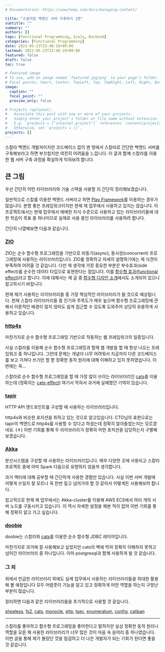 ```yaml
---
# Documentation: https://wowchemy.com/docs/managing-content/

title: "스칼라로 백엔드 서버 구축하기 1편"
subtitle: ""
summary: ""
authors: []
tags: [Functional Programming, Scala, Backend]
categories: [Functional Programming]
date: 2021-05-23T23:48:19+09:00
lastmod: 2021-05-23T23:48:19+09:00
featured: false
draft: false
toc: true

# Featured image
# To use, add an image named `featured.jpg/png` to your page's folder.
# Focal points: Smart, Center, TopLeft, Top, TopRight, Left, Right, BottomLeft, Bottom, BottomRight.
image:
  caption: ""
  focal_point: ""
  preview_only: false

# Projects (optional).
#   Associate this post with one or more of your projects.
#   Simply enter your project's folder or file name without extension.
#   E.g. `projects = ["internal-project"]` references `content/project/deep-learning/index.md`.
#   Otherwise, set `projects = []`.
projects: []
---
```


스칼라 백엔드 개발자이지만 코드베이스 없이 맨 땅에서 스칼라로 간단한 백엔드 서버를 구축해보라고 하면 부끄럽지만 여전히 어려움을 느낍니다. 이 글과 함께 스칼라를 이용한 웹 서버 구축 과정을 확실하게 익혀보려 합니다.

## 큰 그림

우선 간단히 어떤 라이브러리와 기술 스택을 사용할 지 간단히 정리해보겠습니다.

일반적으로 스칼를 이용한 백엔드 서버라고 하면 [Play Framework](https://www.playframework.com)를 이용하는 경우가 많습니다. 분명 좋은 프레임워크이지만 현재 제 업무에서 사용하고 있지는 않습니다. 이 프로젝트에서는 현재 업무에서 애매한 지식 수준으로 사용하고 있는 라이브러리들에 대한 학습이 목표 중 하나이므로 실제로 사용 중인 라이브러리를 사용하려 합니다.

간단히 나열해보면 다음과 같습니다.

### [ZIO](https://zio.dev)

ZIO는 순수 함수형 프로그래밍을 기반으로 비동기(async), 동시성(concurrent) 프로그래밍에 사용하는 라이브러리입니다. ZIO를 정확하고 자세히 설명하기에는 제 식견이 부족하여 어려울 것 같습니다. 다만 제 생각에 가장 중요한 부분은 부수효과(side effect)를 순수한 데이터 타입으로 표현한다는 점입니다. 이를 [함수형 효과(functional effect)](https://scalac.io/blog/introduction-to-programming-with-zio-functional-effects/)라고 합니다. 이에 대해서는 제 글 중 [함수형 디자인 소개](https://easywritten.org/post/an-introduction-to-functional-design-translation/)에서도 소개되어 있으니 참고하시기 바랍니다.

현재 제가 사용하는 라이브러리들 중 가장 핵심적인 라이브러리가 될 것으로 예상됩니다. 현재 스칼라 라이브러리들 중 인기와 주목도가 매우 높으며 함수형 프로그래밍에 관해서 이론적인 배경이 많지 않아도 쉽게 접근할 수 있도록 도와주어 상당히 유용하게 사용하고 있습니다.

### [http4s](https://http4s.org)

마찬가지로 순수 함수형 프로그래밍 기반으로 작동하는 웹 프레임워크의 일종입니다.

사실 스칼라를 이용해 순수 함수형 프로그래밍과 함께 웹 개발을 할 때 항상 나오는 프레임워크 중 하나입니다. 그런데 문제는 개념이 너무 어려워서 지금까지 다른 코드베이스를 보고 가져다 쓰기만 할 뿐 정확한 동작 원리에 대해 이해하고 있지 못하였습니다. 이번에는 꼭...

스칼라로 순수 함수형 프로그래밍을 할 때 가장 많이 쓰이는 라이브러리인 [cats](https://typelevel.org/cats/)를 이용하는데 (정확히는 [cats-effect](https://github.com/typelevel/cats-effect)) 여기서 막혀서 과거에 실패했던 기억이 있습니다.

### [tapir](https://github.com/softwaremill/tapir)

HTTP API 엔드포인트를 구성할 때 사용하는 라이브러리입니다.

http4s와 비슷한 포지션을 취하고 있는 것으로 알고있습니다. CTO님의 표현으로는 tapir의 백엔드로 http4s를 사용할 수 있다고 하셨는데 정확히 알아들었는지는 모르겠네요. (ㅎ) 이번 기회를 통해 두 라이브러리가 정확히 어떤 포지션을 담당하는지 구별해보겠습니다.

### [Akka](https://akka.io)

분산시스템을 구성할 때 사용하는 라이브러리입니다. 매우 다양한 곳에 사용되고 스칼라 프로젝트 중에 아마 Spark 다음으로 유명하지 않을까 생각합니다.

과거 액터에 대해 공부할 때 간단하게 사용한 경험만 있습니다. 사실 이번 서버 개발에 어떻게 쓰일지 잘 모르나 꼭 한번 짚고 넘어가야 할 것 같아서 어떻게든 사용해보려 합니다.

참고적으로 현재 제 업무에서는 Akka-cluster를 이용해 AWS ECS에서 여러 개의 서버 노드를 구동시키고 있습니다. 이 역시 자세한 설정을 해본 적이 없어 이번 기회를 통해 정확히 알고 가고 싶습니다.

### [doobie](https://tpolecat.github.io/doobie/)

doobie는 스칼라와 [cats](https://typelevel.org/cats/)를 이용한 순수 함수형 JDBC 레이어입니다.

마찬가지로 과거에 잘 사용해보고 싶었지만 cats의 벽에 막혀 정확히 이해하지 못하고 넘어간 라이브러리 중 하나입니다. 아마 postgresql과 함께 사용하게 될 것 같습니다.

### 그 외

위에서 언급한 라이브러리 외에도 실제 업무에서 사용하는 라이브러리들을 최대한 활용해 볼 예정입니다 모두 어렴풋이 기능을 알고 있고 정확하게 어떤 역할을 하는지 구멍난 부분이 많습니다.

정리하면 다음과 같은 라이브러리들을 추가적으로 사용할 것 같습니다.

[shpeless](https://github.com/milessabin/shapeless), [fs2](https://github.com/typelevel/fs2), [cats](https://typelevel.org/cats/), [monocle](https://github.com/optics-dev/Monocle), [sttp](https://sttp.softwaremill.com/en/latest/), [tsec](https://github.com/jmcardon/tsec), [enumeratum](https://github.com/lloydmeta/enumeratum), [config](https://github.com/lightbend/config), [caliban](https://github.com/ghostdogpr/caliban)

---

스칼라를 좋아하고 함수형 프로그래밍을 좋아한다고 말하지만 실상 정확한 동작 원리나 역할을 모른 채 사용한 라이브러리가 너무 많은 것이 마음 속 응어리 중 하나였습니다. 이번 글을 통해 제가 몰랐던 것을 점검하고 더 나은 개발자가 되는 기회가 된다면 좋을 것 같습니다.
